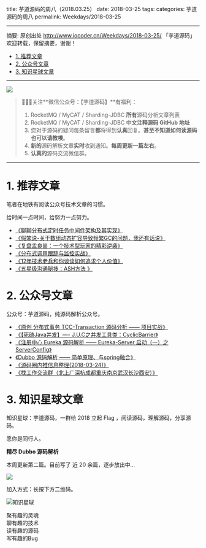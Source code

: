 title: 芋道源码的周八（2018.03.25）
date: 2018-03-25
tags:
categories: 芋道源码的周八
permalink: Weekdays/2018-03-25

-------

摘要: 原创出处 http://www.iocoder.cn/Weekdays/2018-03-25/ 「芋道源码」欢迎转载，保留摘要，谢谢！

- [1. 推荐文章](http://www.iocoder.cn/Weekdays/2018-03-25/)
- [2. 公众号文章](http://www.iocoder.cn/Weekdays/2018-03-25/)
- [3. 知识星球文章](http://www.iocoder.cn/Weekdays/2018-03-25/)

-------

![](http://www.iocoder.cn/images/common/wechat_mp_2018_05_18.jpg)

> 🙂🙂🙂关注**微信公众号：【芋道源码】**有福利：  
> 1. RocketMQ / MyCAT / Sharding-JDBC **所有**源码分析文章列表  
> 2. RocketMQ / MyCAT / Sharding-JDBC **中文注释源码 GitHub 地址**  
> 3. 您对于源码的疑问每条留言**都**将得到**认真**回复。**甚至不知道如何读源码也可以请教噢**。  
> 4. **新的**源码解析文章**实时**收到通知。**每周更新一篇左右**。  
> 5. **认真的**源码交流微信群。

-------

# 1. 推荐文章

笔者在地铁有阅读公众号技术文章的习惯。

给时间一点时间，给努力一点努力。

* [《聊聊分布式定时任务中间件架构及其实现》](https://mp.weixin.qq.com/s?__biz=MzIwMzg1ODcwMw==&mid=2247486255&amp;idx=1&amp;sn=9b84f5f205cb47517399e1a4e87300fe&source=41#wechat_redirect)
* [《假笨说-关于数组动态扩容导致频繁GC的问题，我还有话说》](https://mp.weixin.qq.com/s?__biz=MzIzNjI1ODc2OA==&mid=2650887043&idx=1&sn=8b6b7ed34e82b1d928baa8d8fef95c75&chksm=f32f673cc458ee2aedb2f3cff7e5d2a3798585377eda58a55f4f5409084381c3c0353a627821&mpshare=1&scene=1&srcid=0419tBF8InejS6luBI0mqGnI#rd)
* [《复盘孟良崮：一个技术型玩家的精彩逆袭》](https://mp.weixin.qq.com/s?__biz=MjM5MDkyMzk3OA==&mid=2649820109&idx=1&sn=c587a94824267065a383f2125b3e3167&chksm=beb8c66889cf4f7e0189c4c3537c195a8eb8878ec3729824a5ca34f93f1d0f8f6298d004c3ac&mpshare=1&scene=1&srcid=0405Txom9ks5RVOzPwV4KRen#rd)
* [《分布式调用跟踪与监控实战》](https://mp.weixin.qq.com/s?__biz=MzI0NTE4NjA0OQ==&mid=2658354830&idx=1&sn=0b6e527d68677acc4a0099f53156a56c&chksm=f2d58de0c5a204f63416d965d4ee21c2afe18df5a685700be8d25e0c329ed7e27fb000ed0c55&mpshare=1&scene=1&srcid=05087eOGB9w7fviOefbhJQIp#rd)
* [《12年技术老兵和你谈谈如何追求个人价值》](http://mp.weixin.qq.com/s?__biz=MzIyNjE4NjI2Nw==&mid=2652558670&idx=1&sn=a1fac27c0a40b0bf42e6c810fd0e42f4&chksm=f39a303ac4edb92cb05cf658612579ec43763572b43ba79ec5a8086aa73f3b38627c8b42f2a8&mpshare=1&scene=1&srcid=0421vv2M2PFQVXVIJjUJX08H#rd)
* [《五星级沟通秘技：ASH方法 》](http://mp.weixin.qq.com/s?__biz=MjM5Njk4OTQwMQ==&amp;mid=402373920&amp;idx=1&amp;sn=77ff3e50ee840007077b5f36c599b9ca&amp;scene=1&amp;srcid=01066mkoEUN419JKwX4G516W#rd)

# 2. 公众号文章

公众号：芋道源码，纯源码解析公众号。

* [《原创 分布式事务 TCC-Transaction 源码分析 —— 项目实战》](http://mp.weixin.qq.com/s?__biz=MzUzMTA2NTU2Ng==&mid=2247484253&idx=1&sn=a626bde7ac4852cc20ed906c1d22fef7&chksm=fa497ceccd3ef5fa10ab808be9c7462fc6dbfcc4ec7f10247f070268dc81d024ae941ba79496#rd)
* [《【死磕Java并发】—- J.U.C之并发工具类：CyclicBarrier》](http://mp.weixin.qq.com/s?__biz=MzUzMTA2NTU2Ng==&mid=2247484258&idx=1&sn=c8f28dc874bd91250938cd9f53956120&chksm=fa497cd3cd3ef5c5e114435bb84ee436bfb96a6105a8c73c7f28c94d2f16cd3747590ce898d6#rd)
* [《注册中心 Eureka 源码解析 —— Eureka-Server 启动（一）之 ServerConfig》](https://mp.weixin.qq.com/s?__biz=MzUzMTA2NTU2Ng==&mid=2247484259&idx=1&sn=e45bf9da10454d0144180e5b469a1536&chksm=fa497cd2cd3ef5c4732d700e54c04514ac07ea7432d090fa9d63213b2080f57e4071ef7517a5#rd)
* [《Dubbo 源码解析 —— 简单原理、与spring融合》](https://mp.weixin.qq.com/s?__biz=MzUzMTA2NTU2Ng==&mid=2247484261&idx=1&sn=e9526ff0b6e2b127ed7dd5dbfb694190&chksm=fa497cd4cd3ef5c28f771127273d536cb244d24aa118278dfe52e46fd4db5e99bccf59a0c6d5#rd)
* [《源码圈内推信息整理(2018-03-24)》](https://mp.weixin.qq.com/s?__biz=MzUzMTA2NTU2Ng==&mid=2247484277&idx=1&sn=7173b6a29c2a5ef54821976b282dfe79&chksm=fa497cc4cd3ef5d243d2df2e8d0f0939349d43190230b7fc95ae88a7380483fb1f091399ddbf#rd)
* [《找工作交流群（北上广深杭成都重庆南京武汉长沙西安）》](https://mp.weixin.qq.com/s?__biz=MzUzMTA2NTU2Ng==&mid=2247484277&idx=2&sn=674171f6558d68f91e38739373a21bbb&chksm=fa497cc4cd3ef5d2bcd58d59b1fd6d9d55d6fd7f6a0c027acefb71c9c4d069d84b896280f943#rd)

# 3. 知识星球文章 

知识星球：芋道源码，一群给 2018 立起 Flag ，阅读源码，理解源码，分享源码。

愿你是同行人。

**精尽 Dubbo 源码解析**

本周更新第二篇。目前写了 近 20 余篇，逐步放出中...

![](http://www.iocoder.cn/images/Weekdays/2018_03_25/01.png)

加入方式：长按下方二维码。

![知识星球](http://www.iocoder.cn/images/Architecture/2017_12_29/01.png)

聚有趣的灵魂  
聊有趣的技术  
读有趣的源码  
写有趣的Bug  

